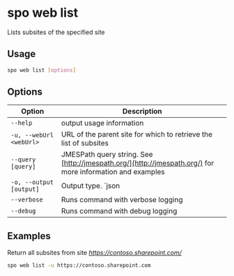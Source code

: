 # spo web list

Lists subsites of the specified site

## Usage

```sh
spo web list [options]
```

## Options

Option|Description
------|-----------
`--help`|output usage information
`-u, --webUrl <webUrl>`|URL of the parent site for which to retrieve the list of subsites
`--query [query]`|JMESPath query string. See [http://jmespath.org/](http://jmespath.org/) for more information and examples
`-o, --output [output]`|Output type. `json|text`. Default `text`
`--verbose`|Runs command with verbose logging
`--debug`|Runs command with debug logging

## Examples

Return all subsites from site _https://contoso.sharepoint.com/_

```sh
spo web list -u https://contoso.sharepoint.com
```